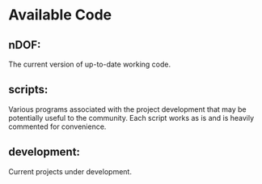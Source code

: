 # Available Code

## nDOF:
The current version of up-to-date working code. 

## scripts:
Various programs associated with the project development that may be potentially useful to the community. 
Each script works as is and is heavily commented for convenience. 

## development:
Current projects under development.
